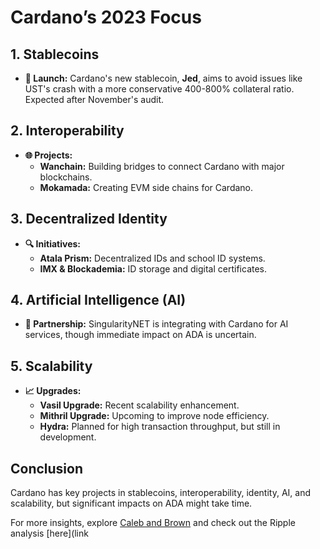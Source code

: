 # Cardano’s 2023 Focus

## 1. Stablecoins
- **🚀 Launch:** Cardano's new stablecoin, **Jed**, aims to avoid issues like UST's crash with a more conservative 400-800% collateral ratio. Expected after November's audit.

## 2. Interoperability
- **🌐 Projects:**
  - **Wanchain:** Building bridges to connect Cardano with major blockchains.
  - **Mokamada:** Creating EVM side chains for Cardano.

## 3. Decentralized Identity
- **🔍 Initiatives:**
  - **Atala Prism:** Decentralized IDs and school ID systems.
  - **IMX & Blockademia:** ID storage and digital certificates.

## 4. Artificial Intelligence (AI)
- **🤖 Partnership:** SingularityNET is integrating with Cardano for AI services, though immediate impact on ADA is uncertain.

## 5. Scalability
- **📈 Upgrades:**
  - **Vasil Upgrade:** Recent scalability enhancement.
  - **Mithril Upgrade:** Upcoming to improve node efficiency.
  - **Hydra:** Planned for high transaction throughput, but still in development.

## Conclusion
Cardano has key projects in stablecoins, interoperability, identity, AI, and scalability, but significant impacts on ADA might take time.

For more insights, explore [Caleb and Brown](link) and check out the Ripple analysis [here](link


